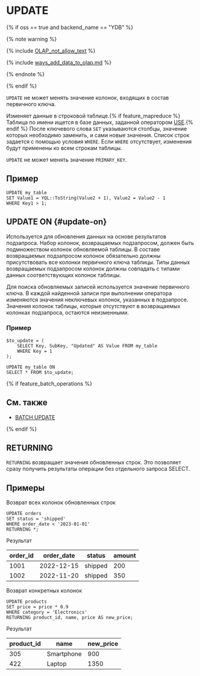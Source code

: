 
# UPDATE

{% if oss == true and backend_name == "YDB" %}

{% note warning %}

{% include [OLAP_not_allow_text](../../../_includes/not_allow_for_olap_text.md) %}

{% include [ways_add_data_to_olap.md](../../../_includes/ways_add_data_to_olap.md) %}

{% endnote %}

{% endif %}

`UPDATE` не может менять значение колонок, входящих в состав первичного ключа.

Изменяет данные в строковой таблице.{% if feature_mapreduce %} Таблица по имени ищется в базе данных, заданной оператором [USE](use.md).{% endif %} После ключевого слова `SET` указываются столбцы, значение которых необходимо заменить, и сами новые значения. Список строк задается с помощью условия `WHERE`. Если `WHERE` отсутствует, изменения будут применены ко всем строкам таблицы.

`UPDATE` не может менять значение `PRIMARY_KEY`.

## Пример

```yql
UPDATE my_table
SET Value1 = YQL::ToString(Value2 + 1), Value2 = Value2 - 1
WHERE Key1 > 1;
```

## UPDATE ON {#update-on}

Используется для обновления данных на основе результатов подзапроса. Набор колонок, возвращаемых подзапросом, должен быть подмножеством колонок обновляемой таблицы. В составе возвращаемых подзапросом колонок обязательно должны присутствовать все колонки первичного ключа таблицы. Типы данных возвращаемых подзапросом колонок должны совпадать с типами данных соответствующих колонок таблицы.

Для поиска обновляемых записей используется значение первичного ключа. В каждой найденной записи при выполнении оператора изменяются значения неключевых колонок, указанных в подзапросе. Значения колонок таблицы, которые отсутствуют в возвращаемых колонках подзапроса, остаются неизменными.

### Пример

```yql
$to_update = (
    SELECT Key, SubKey, "Updated" AS Value FROM my_table
    WHERE Key = 1
);

UPDATE my_table ON
SELECT * FROM $to_update;
```

{% if feature_batch_operations %}

## См. также

* [BATCH UPDATE](batch-update.md)

{% endif %}

## RETURNING

`RETURNING` возвращает значения обновленных строк. Это позволяет сразу получить результаты операции без отдельного запроса SELECT.

## Примеры

Возврат всех колонок обновленных строк

```
UPDATE orders
SET status = 'shipped'
WHERE order_date < '2023-01-01'
RETURNING *;
```

Результат

|order_id|order_date|status|amount|
|-|-|-|-|
|1001|2022-12-15|shipped|200|
|1002|2022-11-20|shipped|350|

Возврат конкретных колонок

```
UPDATE products
SET price = price * 0.9 
WHERE category = 'Electronics'
RETURNING product_id, name, price AS new_price;
```

Результат

|product_id|name|new_price|
|-|-|-|
|305|Smartphone|900|
|422|Laptop|1350|